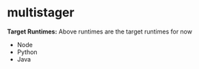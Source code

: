 # multistager

**Target Runtimes:**
    Above runtimes are the target runtimes for now
- Node
- Python
- Java

